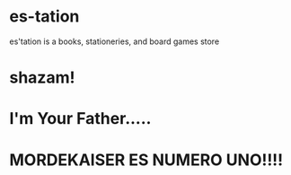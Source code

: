 # es-tation
es'tation is a books, stationeries, and board games store

# shazam!
# I'm Your Father.....
# MORDEKAISER ES NUMERO UNO!!!!
